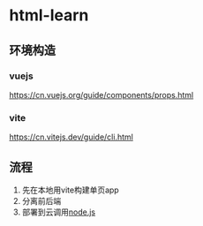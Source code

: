 # html-learn
 
## 环境构造
### vuejs
https://cn.vuejs.org/guide/components/props.html
### vite
https://cn.vitejs.dev/guide/cli.html

## 流程
1. 先在本地用vite构建单页app
2. 分离前后端
3. 部署到云调用[node.js](https://developers.weixin.qq.com/miniprogram/dev/wxcloudrun/src/quickstart/custom/node.html)